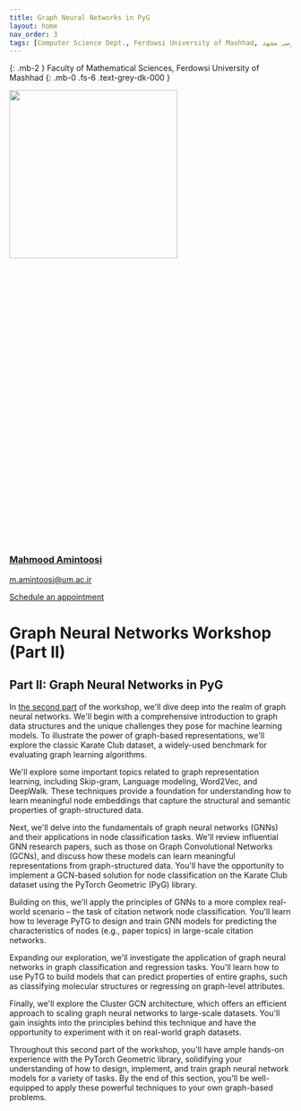```yaml
---
title: Graph Neural Networks in PyG
layout: home
nav_order: 3
tags: [Computer Science Dept., Ferdowsi University of Mashhad, علوم کامپیوتر دانشگاه فردوسی مشهد]
---
```


{: .mb-2 }
Faculty of Mathematical Sciences, Ferdowsi University of Mashhad 
{: .mb-0 .fs-6 .text-grey-dk-000 }


<div class="staffer"><img class="staffer-image" src="/GNN-workshop/assets/images/M-Amintoosi.jpg" alt="" width="300" height="300"><div><h3 class="staffer-name" id="mahmood-amintoosi"> <a href="#mahmood-amintoosi" class="anchor-heading" aria-labelledby="mahmood-amintoosi"><svg viewBox="0 0 16 16" aria-hidden="true"><use xlink:href="#svg-link"></use></svg></a> <a href="https://mamintoosi.github.io/">Mahmood Amintoosi</a></h3><p><a href="mailto:m.amintoosi@um.ac.ir">m.amintoosi@um.ac.ir</a></p><p><a href="https://calendly.com/m-amintoosi/30min" class="btn btn-outline">Schedule an appointment</a></p></div></div>

# Graph Neural Networks Workshop (Part II)

## Part II: Graph Neural Networks in PyG


In [the second part](https://gta-lab.github.io/graph-neural-networks) of the workshop, we'll dive deep into the realm of graph neural networks. We'll begin with a comprehensive introduction to graph data structures and the unique challenges they pose for machine learning models. To illustrate the power of graph-based representations, we'll explore the classic Karate Club dataset, a widely-used benchmark for evaluating graph learning algorithms.

We'll explore some important topics related to graph representation learning, including Skip-gram, Language modeling, Word2Vec, and DeepWalk. These techniques provide a foundation for understanding how to learn meaningful node embeddings that capture the structural and semantic properties of graph-structured data.

Next, we'll delve into the fundamentals of graph neural networks (GNNs) and their applications in node classification tasks. We'll review influential GNN research papers, such as those on Graph Convolutional Networks (GCNs), and discuss how these models can learn meaningful representations from graph-structured data. You'll have the opportunity to implement a GCN-based solution for node classification on the Karate Club dataset using the PyTorch Geometric (PyG) library.

Building on this, we'll apply the principles of GNNs to a more complex real-world scenario – the task of citation network node classification. You'll learn how to leverage PyTG to design and train GNN models for predicting the characteristics of nodes (e.g., paper topics) in large-scale citation networks.

Expanding our exploration, we'll investigate the application of graph neural networks in graph classification and regression tasks. You'll learn how to use PyTG to build models that can predict properties of entire graphs, such as classifying molecular structures or regressing on graph-level attributes.

Finally, we'll explore the Cluster GCN architecture, which offers an efficient approach to scaling graph neural networks to large-scale datasets. You'll gain insights into the principles behind this technique and have the opportunity to experiment with it on real-world graph datasets.

Throughout this second part of the workshop, you'll have ample hands-on experience with the PyTorch Geometric library, solidifying your understanding of how to design, implement, and train graph neural network models for a variety of tasks. By the end of this section, you'll be well-equipped to apply these powerful techniques to your own graph-based problems.